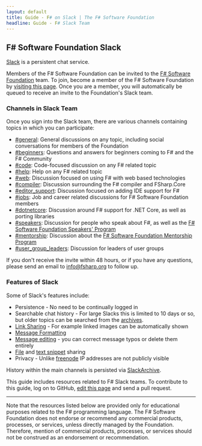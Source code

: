 ```yaml
---
layout: default
title: Guide - F# on Slack | The F# Software Foundation
headline: Guide - F# Slack Team
---
```


## F# Software Foundation Slack

[Slack](https://slack.com/) is a persistent chat service. 

Members of the F# Software Foundation can be invited to the [F# Software Foundation](https://fsharp.slack.com/) team. To join, become a member of the F# Software Foundation by [visiting this page](http://foundation.fsharp.org/join). Once you are a member, you will automatically be queued to receive an invite to the Foundation's Slack team.  

### Channels in Slack Team

Once you sign into the Slack team, there are various channels containing topics in which you can participate:

* [#general](https://fsharp.slack.com/messages/general/): General discussions on any topic, including social conversations for members of the Foundation
* [#beginners](https://fsharp.slack.com/messages/beginners/): Questions and answers for beginners coming to F# and the F# Community
* [#code](https://fsharp.slack.com/messages/code/): Code-focused discussion on any F# related topic
* [#help](https://fsharp.slack.com/messages/help/): Help on any F# related topic
* [#web](https://fsharp.slack.com/messages/web/): Discussion focused on using F# with web based technologies
* [#compiler](https://fsharp.slack.com/messages/compiler/): Discussion surrounding the F# compiler and FSharp.Core
* [#editor_support](https://fsharp.slack.com/messages/editor_support/): Discussion focused on adding IDE support for F#
* [#jobs](https://fsharp.slack.com/messages/jobs/): Job and career related discussions for F# Software Foundation members
* [#dotnetcore](https://fsharp.slack.com/messages/dotnetcore/): Discussion around F# support for .NET Core, as well as porting libraries
* [#speakers](https://fsharp.slack.com/messages/speakers/): Discussion for people who speak about F#, as well as the [F# Software Foundation Speakers' Program](http://community.fsharp.org/speakers_program)
* [#mentorship](https://fsharp.slack.com/messages/mentorship/): Discussion about the [F# Software Foundation Mentorship Program](http://fsharp.org/mentorship/index.html)
* [#user_group_leaders](https://fsharp.slack.com/messages/user_group_leaders/): Discussion for leaders of user groups


If you don't receive the invite within 48 hours, or if you have any questions, please send an email to info@fsharp.org to follow up.

### Features of Slack

Some of Slack's features include:

* Persistence - No need to be continually logged in
* Searchable chat history - For large Slacks this is limited to 10 days or so, but older topics can be searched from the [archives](http://fsharp.slackarchive.io/).
* [Link Sharing](https://slack.zendesk.com/hc/en-us/articles/204399343-Sharing-links-in-Slack) - For example linked images can be automatically shown
* [Message Formatting](https://slack.zendesk.com/hc/en-us/articles/202288908-Formatting-your-messages)
* [Message editing](https://slack.zendesk.com/hc/en-us/articles/202395258-Editing-or-deleting-messages) - you can correct message typos or delete them entirely
* [File](https://slack.zendesk.com/hc/en-us/articles/201330736-Uploading-and-sharing-files) and [text snippet](https://slack.zendesk.com/hc/en-us/articles/204145658-Creating-a-Snippet) sharing
* Privacy - Unlike [freenode](https://freenode.net/) IP addresses are not publicly visible

History within the main channels is persisted via [SlackArchive](http://fsharp.slackarchive.io/).

<div class="jumbotron visible-lg calloutBox" id="how-to-add-testimonial"> 
    <p>This guide includes resources related to F# Slack teams. To contribute to this guide, log on to GitHub, <a href="https://github.com/fsharp/fsfoundation/edit/gh-pages/guides/slack/index.md">edit this page</a> and send a pull request.</p>
    <hr />
    <p>Note that the resources listed below are provided only for educational purposes related to the F# programming language. The F# Software Foundation does not endorse or recommend any commercial products, processes, or services, unless directly managed by the Foundation. Therefore, mention of commercial products, processes, or services should not be construed as an endorsement or recommendation.</p>
</div>              

